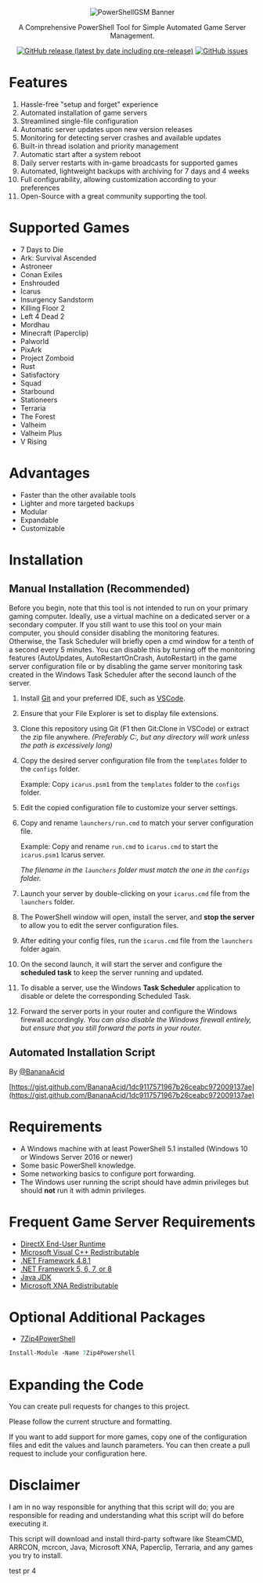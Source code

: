 <p align="center">
  <img src="https://github.com/patrix87/PowerShellGSM/blob/main/logo.png?raw=true" alt="PowerShellGSM Banner"/>
</p>  
<p align="center">
A Comprehensive PowerShell Tool for Simple Automated Game Server Management.<br/>
</p>
<p align="center">
  <nobr>
    <a href="https://github.com/patrix87/PowerShellGSM/releases"><img alt="GitHub release (latest by date including pre-release)" src="https://img.shields.io/github/v/release/patrix87/PowerShellGSM?include_prereleases&sort=date&display_name=release&style=flat"></a>
  </nobr>
  <nobr>
    <a href="https://github.com/patrix87/PowerShellGSM/issues"><img alt="GitHub issues" src="https://img.shields.io/github/issues/patrix87/PowerShellGSM"></a>
  </nobr>
</p>

# Features

1. Hassle-free "setup and forget" experience
2. Automated installation of game servers
3. Streamlined single-file configuration
4. Automatic server updates upon new version releases
5. Monitoring for detecting server crashes and available updates
6. Built-in thread isolation and priority management
7. Automatic start after a system reboot
8. Daily server restarts with in-game broadcasts for supported games
9. Automated, lightweight backups with archiving for 7 days and 4 weeks
10. Full configurability, allowing customization according to your preferences
11. Open-Source with a great community supporting the tool.

# Supported Games

- 7 Days to Die
- Ark: Survival Ascended
- Astroneer
- Conan Exiles
- Enshrouded
- Icarus
- Insurgency Sandstorm
- Killing Floor 2
- Left 4 Dead 2
- Mordhau
- Minecraft (Paperclip)
- Palworld
- PixArk
- Project Zomboid
- Rust
- Satisfactory
- Squad
- Starbound
- Stationeers
- Terraria
- The Forest
- Valheim
- Valheim Plus
- V Rising

# Advantages

- Faster than the other available tools
- Lighter and more targeted backups
- Modular
- Expandable
- Customizable

# Installation

## Manual Installation (Recommended)

Before you begin, note that this tool is not intended to run on your primary gaming computer. Ideally, use a virtual machine on a dedicated server or a secondary computer. If you still want to use this tool on your main computer, you should consider disabling the monitoring features. Otherwise, the Task Scheduler will briefly open a cmd window for a tenth of a second every 5 minutes. You can disable this by turning off the monitoring features (AutoUpdates, AutoRestartOnCrash, AutoRestart) in the game server configuration file or by disabling the game server monitoring task created in the Windows Task Scheduler after the second launch of the server.

01. Install [Git](https://git-scm.com/download/win) and your preferred IDE, such as [VSCode](https://code.visualstudio.com/download).
02. Ensure that your File Explorer is set to display file extensions.
03. Clone this repository using Git (F1 then Git:Clone in VSCode) or extract the zip file anywhere.
    _(Preferably C:\, but any directory will work unless the path is excessively long)_
04. Copy the desired server configuration file from the `templates` folder to the `configs` folder.

    Example: Copy `icarus.psm1` from the `templates` folder to the `configs` folder.
05. Edit the copied configuration file to customize your server settings.
06. Copy and rename `launchers/run.cmd` to match your server configuration file.

    Example: Copy and rename `run.cmd` to `icarus.cmd` to start the `icarus.psm1` Icarus server.

    _The filename in the `launchers` folder must match the one in the `configs` folder._
07. Launch your server by double-clicking on your `icarus.cmd` file from the `launchers` folder.
08. The PowerShell window will open, install the server, and **stop the server** to allow you to edit the server configuration files.
09. After editing your config files, run the `icarus.cmd` file from the `launchers` folder again.
10. On the second launch, it will start the server and configure the **scheduled task** to keep the server running and updated.
11. To disable a server, use the Windows **Task Scheduler** application to disable or delete the corresponding Scheduled Task.
12. Forward the server ports in your router and configure the Windows firewall accordingly.
    _You can also disable the Windows firewall entirely, but ensure that you still forward the ports in your router._

## Automated Installation Script

By [@BananaAcid](https://github.com/BananaAcid/)

[https://gist.github.com/BananaAcid/1dc9117571967b26ceabc972009137ae](https://gist.github.com/BananaAcid/1dc9117571967b26ceabc972009137ae)

# Requirements

- A Windows machine with at least PowerShell 5.1 installed (Windows 10 or Windows Server 2016 or newer)
- Some basic PowerShell knowledge.
- Some networking basics to configure port forwarding.
- The Windows user running the script should have admin privileges but should **not** run it with admin privileges.

# Frequent Game Server Requirements

- [DirectX End-User Runtime](https://www.microsoft.com/en-ca/download/details.aspx?id=35)
- [Microsoft Visual C++ Redistributable](https://aka.ms/vs/17/release/vc_redist.x64.exe)
- [.NET Framework 4.8.1](https://dotnet.microsoft.com/en-us/download/dotnet-framework/thank-you/net481-web-installer)
- [.NET Framework 5, 6, 7, or 8](https://dotnet.microsoft.com/en-us/download/dotnet)
- [Java JDK](https://aws.amazon.com/corretto/?filtered-posts.sort-by=item.additionalFields.createdDate&filtered-posts.sort-order=desc)
- [Microsoft XNA Redistributable](https://www.microsoft.com/en-ca/download/details.aspx?id=20914)

# Optional Additional Packages

- [7Zip4PowerShell](https://www.powershellgallery.com/packages/7Zip4Powershell/)

```ps
Install-Module -Name 7Zip4Powershell
```

# Expanding the Code

You can create pull requests for changes to this project.

Please follow the current structure and formatting.

If you want to add support for more games, copy one of the configuration files and edit the values and launch parameters. You can then create a pull request to include your configuration here.

# Disclaimer

I am in no way responsible for anything that this script will do; you are responsible for reading and understanding what this script will do before executing it.

This script will download and install third-party software like SteamCMD, ARRCON, mcrcon, Java, Microsoft XNA, Paperclip, Terraria, and any games you try to install.


test pr 4
